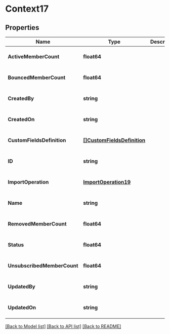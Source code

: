 # Context17

## Properties
Name | Type | Description | Notes
------------ | ------------- | ------------- | -------------
**ActiveMemberCount** | **float64** |  | [optional] [default to null]
**BouncedMemberCount** | **float64** |  | [optional] [default to null]
**CreatedBy** | **string** |  | [optional] [default to null]
**CreatedOn** | **string** |  | [optional] [default to null]
**CustomFieldsDefinition** | [**[]CustomFieldsDefinition**](CustomFieldsDefinition.md) |  | [optional] [default to null]
**ID** | **string** |  | [optional] [default to null]
**ImportOperation** | [**ImportOperation19**](ImportOperation19.md) |  | [optional] [default to null]
**Name** | **string** |  | [optional] [default to null]
**RemovedMemberCount** | **float64** |  | [optional] [default to null]
**Status** | **float64** |  | [optional] [default to null]
**UnsubscribedMemberCount** | **float64** |  | [optional] [default to null]
**UpdatedBy** | **string** |  | [optional] [default to null]
**UpdatedOn** | **string** |  | [optional] [default to null]

[[Back to Model list]](../README.md#documentation-for-models) [[Back to API list]](../README.md#documentation-for-api-endpoints) [[Back to README]](../README.md)


